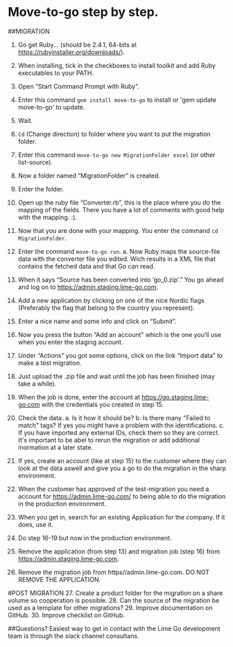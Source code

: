 # Move-to-go step by step.

##MIGRATION
1.	Go get Ruby... (should be 2.4.1, 64-bits at https://rubyinstaller.org/downloads/).
2.	When installing, tick in the checkboxes to install toolkit and add Ruby executables to your PATH.
3.	Open “Start Command Prompt with Ruby”.
4.	Enter this command `gem install move-to-go` to install or 'gem update move-to-go' to update.
5.	Wait.
6.	`Cd` (Change direction) to folder where you want to put the migration folder.
7.	Enter this command `move-to-go new MigrationFolder excel` (or other list-source).
8.	Now a folder named “MigrationFolder” is created.
9.	Enter the folder.
10.	Open up the ruby file “Converter.rb”, this is the place where you do the mapping of the fields. There you have a lot of comments with good help with the mapping. :).
11.	Now that you are done with your mapping. You enter the command `cd MigrationFolder`.

12.	Enter the command `move-to-go run`.
	a.	Now Ruby maps the source-file data with the converter file you edited. Wich results in a XML file that contains the fetched data and that Go can read.
13.	When it says “Source has been converted into ‘go_0.zip’.” You go ahead and log on to https://admin.staging.lime-go.com.
14.	Add a new application by clicking on one of the nice Nordic flags (Preferably the flag that belong to the country you represent).
15.	Enter a nice name and some info and click on “Submit”.
16.	Now you press the button “Add an account” which is the one you’ll use when you enter the staging account. 
17.	Under “Actions” you got some options, click on the link “Import data” to make a test migration. 
18.	Just upload the .zip file and wait until the job has been finished (may take a while).
19.	When the job is done, enter the account at https://go.staging.lime-go.com with the credentials you created in step 15.
20.	Check the data.
	a. Is it how it should be?
	b. Is there many "Failed to match" tags? If yes you might have a problem with the identifications.
	c. If you have imported any external IDs, check them so they are correct. It's important to be abel to rerun the migration or add additional inormation at a later state. 
21.	If yes, create an account (like at step 15) to the customer where they can look at the data aswell and give you a go to do the migration in the sharp environment. 

22.	When the customer has approved of the test-migration you need a account for https://admin.lime-go.com/ to being able to do the migration in the production environment.
23.	When you get in, search for an existing Application for the company. If it does, use it. 
24.	Do step 16-19 but now in the production environment. 
25. Remove the application (from step 13) and migration job (step 16) from https://admin.staging.lime-go.com.
26. Remove the migration job from https//admin.lime-go.com. DO NOT REMOVE THE APPLICATION.

#POST MIGRATION
27. Create a product folder for the migration on a share volume so cooperation is possible.
28. Can the source of the migration be used as a template for other migrations? 
29. Improve documentation on GitHub.
30. Improve checklist on GitHub.

##Questions? 
Easiest way to get in contact with the Lime Go development team is through the slack channel consultans.

